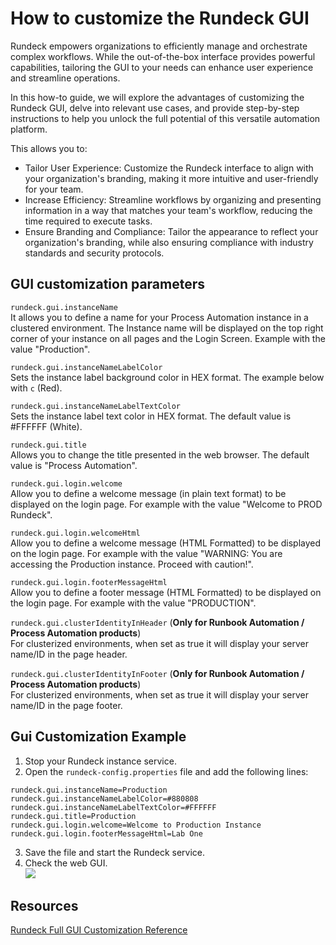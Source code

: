 # How to customize the Rundeck GUI
Rundeck empowers organizations to efficiently manage and orchestrate complex workflows. While the out-of-the-box interface provides powerful capabilities, tailoring the GUI to your needs can enhance user experience and streamline operations. 

In this how-to guide, we will explore the advantages of customizing the Rundeck GUI, delve into relevant use cases, and provide step-by-step instructions to help you unlock the full potential of this versatile automation platform.

This allows you to:
* Tailor User Experience: Customize the Rundeck interface to align with your organization's branding, making it more intuitive and user-friendly for your team.
* Increase Efficiency: Streamline workflows by organizing and presenting information in a way that matches your team's workflow, reducing the time required to execute tasks.
* Ensure Branding and Compliance: Tailor the appearance to reflect your organization's branding, while also ensuring compliance with industry standards and security protocols.

## GUI customization parameters

`rundeck.gui.instanceName`   
It allows you to define a name for your Process Automation instance in a clustered environment. The Instance name will be displayed on the top right corner of your instance on all pages and the Login Screen. Example with the value "Production".

`rundeck.gui.instanceNameLabelColor`  
Sets the instance label background color in HEX format. The example below with `c` (Red).

`rundeck.gui.instanceNameLabelTextColor`  
Sets the instance label text color in HEX format. The default value is #FFFFFF (White).

`rundeck.gui.title`  
Allows you to change the title presented in the web browser. The default value is "Process Automation".

`rundeck.gui.login.welcome`  
Allow you to define a welcome message (in plain text format) to be displayed on the login page. For example with the value "Welcome to PROD Rundeck".


`rundeck.gui.login.welcomeHtml`  
Allow you to define a welcome message (HTML Formatted) to be displayed on the login page. For example with the value "WARNING: You are accessing the Production instance. Proceed with caution!".

`rundeck.gui.login.footerMessageHtml`  
Allow you to define a footer message (HTML Formatted) to be displayed on the login page. For example with the value "PRODUCTION".

`rundeck.gui.clusterIdentityInHeader`  (**Only for Runbook Automation / Process Automation products**)   
For clusterized environments, when set as true it will display your server name/ID in the page header.

`rundeck.gui.clusterIdentityInFooter` (**Only for Runbook Automation / Process Automation products**)   
For clusterized environments, when set as true it will display your server name/ID in the page footer.

## Gui Customization Example
1. Stop your Rundeck instance service.
2. Open the `rundeck-config.properties` file and add the following lines:

```
rundeck.gui.instanceName=Production
rundeck.gui.instanceNameLabelColor=#880808
rundeck.gui.instanceNameLabelTextColor=#FFFFFF
rundeck.gui.title=Production
rundeck.gui.login.welcome=Welcome to Production Instance
rundeck.gui.login.footerMessageHtml=Lab One
```

3. Save the file and start the Rundeck service.
4. Check the web GUI.  
![](/assets/img/custom-gui.png)

## Resources
[Rundeck Full GUI Customization Reference](https://docs.rundeck.com/docs/administration/configuration/gui-customization.html) 
